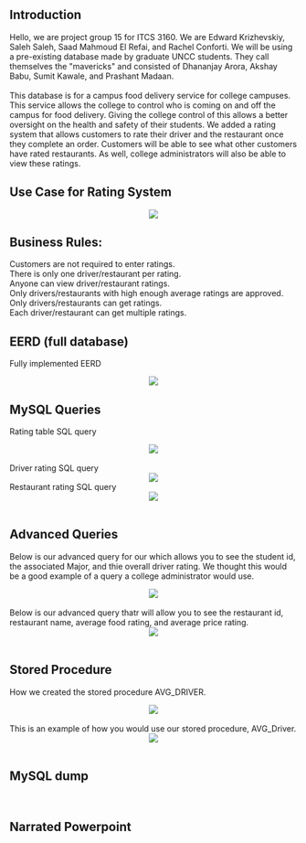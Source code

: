 ## Introduction
Hello, we are project group 15 for ITCS 3160. We are Edward Krizhevskiy, Saleh Saleh, Saad Mahmoud El Refai, and Rachel Conforti. We will be using a pre-existing database made by graduate UNCC students. 
They call themselves the "mavericks" and consisted of Dhananjay Arora, Akshay Babu, Sumit Kawale, and Prashant Madaan. <br><br>
This database is for a campus food delivery service for college campuses. This service allows the college to control who is coming on and off the campus for food delivery. 
Giving the college control of this allows a better oversight on the health and safety of their students. We added a rating system that allows customers to rate their driver and the restaurant once they complete an order. 
Customers will be able to see what other customers have rated restaurants. As well, college administrators will also be able to view these ratings.  

## Use Case for Rating System
<center><img src="https://github.com/ekrizhe/ITCS-3160-Project/blob/main/img/UseCase.png"></center>

## Business Rules:
Customers are not required to enter ratings. <br>
There is only one driver/restaurant per rating. <br>
Anyone can view driver/restaurant ratings. <br>
Only drivers/restaurants with high enough average ratings are approved. <br> 
Only drivers/restaurants can get ratings. <br>
Each driver/restaurant can get multiple ratings. <br>

## EERD (full database)
Fully implemented EERD<br>
<center><img src="https://github.com/ekrizhe/ITCS-3160-Project-Group-15/blob/main/img/EERD2.png"></center>

## MySQL Queries
Rating table SQL query
<center><img src="https://github.com/ekrizhe/ITCS-3160-Project-Group-15/blob/main/img/rating_table.png"></center><br>
Driver rating SQL query
<center><img src="https://github.com/ekrizhe/ITCS-3160-Project-Group-15/blob/main/img/driver_rating.png"></center>
Restaurant rating SQL query
<center><img src="https://github.com/ekrizhe/ITCS-3160-Project-Group-15/blob/main/img/rest_rating.png"></center><br>

## Advanced Queries
Below is our advanced query for our which allows you to see the student id, the associated Major, and thie overall driver rating. 
We thought this would be a good example of a query a college administrator would use.<br>
<center><img src="https://github.com/ekrizhe/ITCS-3160-Project-Group-15/blob/main/img/AdvDriverQuery.png"></center><br>
Below is our advanced query thatr will allow you to see the restaurant id, restaurant name, average food rating, and average price rating.
<center><img src="https://github.com/ekrizhe/ITCS-3160-Project-Group-15/blob/main/img/storedprocedure.png"></center><br>

## Stored Procedure
How we created the stored procedure AVG_DRIVER.
<center><img src="https://github.com/ekrizhe/ITCS-3160-Project-Group-15/blob/main/img/sp2.png"></center><br>
This is an example of how you would use our stored procedure, AVG_Driver.
<center><img src="https://github.com/ekrizhe/ITCS-3160-Project-Group-15/blob/main/img/storedprocedure.png"></center><br>

## MySQL dump
<center><https://github.com/ekrizhe/ITCS-3160-Project-Group-15/blob/main/MySQL%20dump/ratings%20system.sql></center><br>

## Narrated Powerpoint
